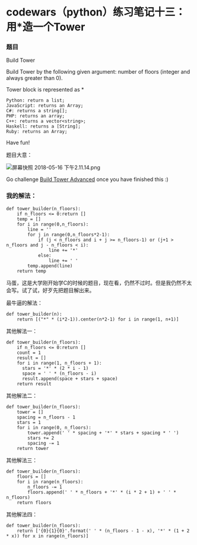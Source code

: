 # codewars（python）练习笔记十三：用*造一个Tower
### 题目
Build Tower

Build Tower by the following given argument:
number of floors (integer and always greater than 0).

Tower block is represented as *

    Python: return a list;
    JavaScript: returns an Array;
    C#: returns a string[];
    PHP: returns an array;
    C++: returns a vector<string>;
    Haskell: returns a [String];
    Ruby: returns an Array;

Have fun! 

题目大意：

![屏幕快照 2018-05-16 下午2.11.14.png](https://upload-images.jianshu.io/upload_images/1136127-359d018505a0496f.png?imageMogr2/auto-orient/strip%7CimageView2/2/w/1240)

Go challenge [Build Tower Advanced](https://www.codewars.com/kata/57675f3dedc6f728ee000256) once you have finished this :)


### 我的解法：

```
def tower_builder(n_floors):
    if n_floors <= 0:return []
    temp = []
    for i in range(0,n_floors):
        line = ''
        for j in range(0,n_floors*2-1):
            if (j < n_floors and i + j >= n_floors-1) or (j+1 > n_floors and j - n_floors < i):
                line += '*'
            else:
                line += ' '
        temp.append(line)
    return temp
```

马蛋，这是大学刚开始学C的时候的题目，现在看，仍然不过时。但是我仍然不太会写。试了试，好歹先把题目解出来。

最牛逼的解法：
```
def tower_builder(n):
    return [("*" * (i*2-1)).center(n*2-1) for i in range(1, n+1)]
```

其他解法一：
```
def tower_builder(n_floors):
    if n_floors <= 0:return []
    count = 1
    result = []
    for i in range(1, n_floors + 1):
      stars = '*' * (2 * i - 1)
      space = ' ' * (n_floors - i)
      result.append(space + stars + space)
    return result
```

其他解法二：
```
def tower_builder(n_floors):
    tower = []
    spacing = n_floors - 1
    stars = 1
    for i in range(0, n_floors):
        tower.append(' ' * spacing + '*' * stars + spacing * ' ')
        stars += 2
        spacing -= 1
    return tower
```

其他解法三：
```
def tower_builder(n_floors):
    floors = []
    for i in range(n_floors):
        n_floors -= 1
        floors.append(' ' * n_floors + '*' * (i * 2 + 1) + ' ' * n_floors)
    return floors
```
其他解法四：
```
def tower_builder(n_floors):
    return ['{0}{1}{0}'.format(' ' * (n_floors - 1 - x), '*' * (1 + 2 * x)) for x in range(n_floors)]
```

